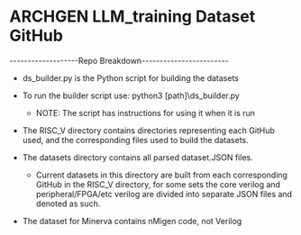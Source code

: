 # ARCHGEN LLM_training Dataset GitHub


-------------------Repo Breakdown------------------------
- ds_builder.py is the Python script for building the datasets

- To run the builder script use: python3 [path]\ds_builder.py
  + NOTE: The script has instructions for using it when it is run

- The RISC_V directory contains directories representing each GitHub used, and the corresponding files used to build the datasets.

- The datasets directory contains all parsed dataset.JSON files.
  + Current datasets in this directory are built from each corresponding GitHub in the RISC_V directory, for some sets the core verilog and peripheral/FPGA/etc verilog are divided into separate JSON files and   
    denoted as such.
    
- The dataset for Minerva contains nMigen code, not Verilog


